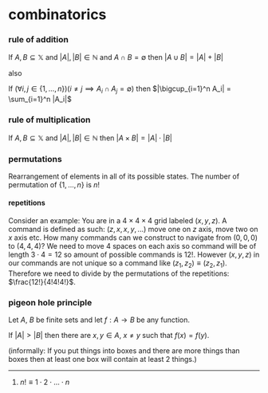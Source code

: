 # combinatorics

### rule of addition

If $A, B \subseteq \mathbb{X}$ and $|A|, |B| \in \mathbb{N}$ and $A \cap B = \emptyset$ then $|A \cup B| = |A| + |B|$

also

If $(\forall i,j \in \{1, ..., n\})(i \ne j \implies A_i \cap A_j = \emptyset)$ then $|\bigcup_{i=1}^n A_i| = \sum_{i=1}^n |A_i|$

### rule of multiplication

If $A, B \subseteq \mathbb{X}$ and $|A|, |B| \in \mathbb{N}$ then $|A \times B| = |A| \cdot |B|$

### permutations

Rearrangement of elements in all of its possible states. The number of permutation of $\{1, ..., n\}$ is $n!$

#### repetitions

Consider an example: You are in a $4 \times 4 \times 4$ grid labeled $(x, y, z)$. A command is defined as such: $(z, x, x, y, ...)$ move one on $z$ axis, move two on $x$ axis etc. How many commands can we construct to navigate from $(0,0,0)$ to $(4, 4, 4)$? We need to move $4$ spaces on each axis so command will be of length $3 \cdot 4 = 12$ so amount of possible commands is $12!$. However $(x, y, z)$ in our commands are not unique so a command like $(z_1, z_2) \equiv (z_2, z_1)$. Therefore we need to divide by the permutations of the repetitions: $\frac{12!}{4!4!4!}$.

### pigeon hole principle

Let $A$, $B$ be finite sets and let $f : A \to B$ be any function.

If $|A| > |B|$ then there are $x, y \in A$, $x \ne y$ such that $f(x) = f(y)$.

(informally: If you put things into boxes and there are more things than boxes then at least one box
will contain at least 2 things.)

---

1. $n! \equiv 1 \cdot 2 \cdot ... \cdot n$
